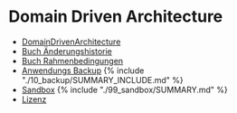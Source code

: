 # Domain Driven Architecture

* [DomainDrivenArchitecture](README.md)
* [Buch Änderungshistorie](change_history.md)
* [Buch Rahmenbedingungen](01_scope/README.md)
* [Anwendungs Backup](10_backup/README.md)
{% include "./10_backup/SUMMARY_INCLUDE.md" %}
* [Sandbox](99_sandbox/README.md)
{% include "./99_sandbox/SUMMARY.md" %}
* [Lizenz](LICENSE.md)
    

